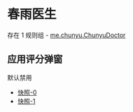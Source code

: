 # 春雨医生

存在 1 规则组 - [me.chunyu.ChunyuDoctor](/src/apps/me.chunyu.ChunyuDoctor.ts)

## 应用评分弹窗

默认禁用

- [快照-0](https://i.gkd.li/i/12661907)
- [快照-1](https://i.gkd.li/i/12661924)
